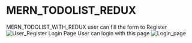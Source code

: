 # MERN_TODOLIST_REDUX
MERN_TODOLIST_WITH_REDUX
user can fill the form to Register
![User_Register](https://github.com/amit3075/MERN_TODOLIST_REDUX/assets/54049938/8f351d5e-06b5-4cf9-b3ce-181e0d7df53d)
Login Page User can login with this page
![Login_page](https://github.com/amit3075/MERN_TODOLIST_REDUX/assets/54049938/265085a6-fe1b-4e4d-b671-22cb8a1c0679)
